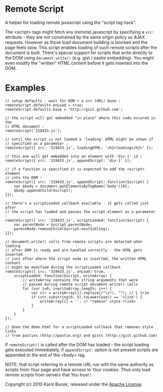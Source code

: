 Remote Script
=============

A helper for loading remote javascript using the "script tag hack".

The \<script\> tags might fetch any (remote) javascript by specifying a `src:`
attribute - they are not constrained by the same origin policy as AJAX requests.
However as those load document building is blocked and the page feels slow.
This script enables loading of such remote scripts after the document is built.
There's special support for scripts that write directly to the DOM using
`document.write()` (e.g. gist / pastie embedding). You might even modify the
"written" HTML content before it gets inserted into the DOM.

Examples
========

    // setup defaults - wait for DOM + a src (URL) base :
    remoteScript.defaults.onLoad = true;
    remoteScript.defaults.base = 'http://gist.github.com';

    // the script will get embedded "in place" where this code occured in the
    // HTML document :
    remoteScript('319433.js');

    // until the script is not loaded a 'loading' HTML might be shown if
    // specified as a parameter :
    remoteScript({ src: '319433.js', loadingHTML: '<h2>loading</h2>' });

    // this one will get embedded into an element with 'div-1' id :
    remoteScript({ src: '319433.js', appendScript: 'div-1' });

    // if a function is specified it is expected to add the <script> element
    // into the DOM :
    remoteScript({ src: '319433.js', appendScript: function($script) {
        var $body = document.getElementsByTagName('body')[0];
        $body.appendChild($script);
    }});

    // there's a scriptLoaded callback available - it gets called just after
    // the script has loaded and passes the script element as a parameter :
    remoteScript({ src: '319433.js', scriptLoaded: function($script) {
        var parentNode = $script.parentNode;
        parentNode.removeChild($script.nextSibling);
    }});

    // document.write() calls from remote scripts are detected when loading
    // after DOM is ready and are handled correctly - the HTML gets inserted
    // just after where the script node is inserted, the written HTML content 
    // might be modified during the scriptLoaded callback
    remoteScript({ src: '319433.js', onLoad: true,
        scriptLoaded: function($script, writeArray) {
            // writeArray contains the string arguments that were
            // passed during remote script document.write() calls
            for (var i=0; i<writeArray.length; i++) {
                var str = writeArray[i].replace(/^\s*/, ""); // L trim
                if (str.substring(0, 5).toLowerCase() == '<link') {
                    writeArray[i] = ''; // "remove" style <link>
                }
            }
        }
    });

    // @see the demo.html for a scriptLoaded callback that removes style links
    // from pasties (http://pastie.org) and gists (http://gist.github.com)

If `remoteScript()` is called after the DOM has loaded - the script loading
gets executed immediately, if `appendScript:` option is not present scripts are
appended to the end of the \<body\> tag.

NOTE: that script referring to a remote URL run with the same authority as
scripts from Your page and have access to Your cookies. Thus only load remote
scripts from servers that You trust !

Copyright (c) 2010 Karol Bucek,
released under the [Apache License](http://www.apache.org/licenses/LICENSE-2.0.html)
